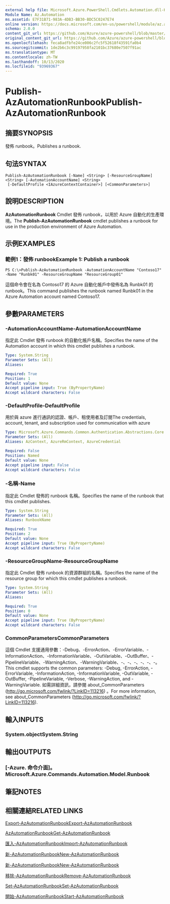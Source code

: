 ```yaml
---
external help file: Microsoft.Azure.PowerShell.Cmdlets.Automation.dll-Help.xml
Module Name: Az.Automation
ms.assetid: E7F31B71-983A-4DB3-BB30-BDC5C0247E74
online version: https://docs.microsoft.com/en-us/powershell/module/az.automation/publish-azautomationrunbook
schema: 2.0.0
content_git_url: https://github.com/Azure/azure-powershell/blob/master/src/Automation/Automation/help/Publish-AzAutomationRunbook.md
original_content_git_url: https://github.com/Azure/azure-powershell/blob/master/src/Automation/Automation/help/Publish-AzAutomationRunbook.md
ms.openlocfilehash: feca8adfbfe24ce006c2fc5f52618f43591fa0b4
ms.sourcegitcommit: 1de2b6c3c99197958fa2101bc37680e7507f91ac
ms.translationtype: MT
ms.contentlocale: zh-TW
ms.lasthandoff: 10/13/2020
ms.locfileid: "93969367"
---
```

# <span data-ttu-id="173c6-101">Publish-AzAutomationRunbook</span><span class="sxs-lookup"><span data-stu-id="173c6-101">Publish-AzAutomationRunbook</span></span>

## <span data-ttu-id="173c6-102">摘要</span><span class="sxs-lookup"><span data-stu-id="173c6-102">SYNOPSIS</span></span>
<span data-ttu-id="173c6-103">發佈 runbook。</span><span class="sxs-lookup"><span data-stu-id="173c6-103">Publishes a runbook.</span></span>

## <span data-ttu-id="173c6-104">句法</span><span class="sxs-lookup"><span data-stu-id="173c6-104">SYNTAX</span></span>

```
Publish-AzAutomationRunbook [-Name] <String> [-ResourceGroupName] <String> [-AutomationAccountName] <String>
 [-DefaultProfile <IAzureContextContainer>] [<CommonParameters>]
```

## <span data-ttu-id="173c6-105">說明</span><span class="sxs-lookup"><span data-stu-id="173c6-105">DESCRIPTION</span></span>
<span data-ttu-id="173c6-106">**AzAutomationRunbook** Cmdlet 發佈 runbook，以用於 Azure 自動化的生產環境。</span><span class="sxs-lookup"><span data-stu-id="173c6-106">The **Publish-AzAutomationRunbook** cmdlet publishes a runbook for use in the production environment of Azure Automation.</span></span>

## <span data-ttu-id="173c6-107">示例</span><span class="sxs-lookup"><span data-stu-id="173c6-107">EXAMPLES</span></span>

### <span data-ttu-id="173c6-108">範例1：發佈 runbook</span><span class="sxs-lookup"><span data-stu-id="173c6-108">Example 1: Publish a runbook</span></span>
```
PS C:\>Publish-AzAutomationRunbook -AutomationAccountName "Contoso17" -Name "Runbk01" -ResourceGroupName "ResourceGroup01"
```

<span data-ttu-id="173c6-109">這個命令會在名為 Contoso17 的 Azure 自動化帳戶中發佈名為 Runbk01 的 runbook。</span><span class="sxs-lookup"><span data-stu-id="173c6-109">This command publishes the runbook named Runbk01 in the Azure Automation account named Contoso17.</span></span>

## <span data-ttu-id="173c6-110">參數</span><span class="sxs-lookup"><span data-stu-id="173c6-110">PARAMETERS</span></span>

### <span data-ttu-id="173c6-111">-AutomationAccountName</span><span class="sxs-lookup"><span data-stu-id="173c6-111">-AutomationAccountName</span></span>
<span data-ttu-id="173c6-112">指定此 Cmdlet 發佈 runbook 的自動化帳戶名稱。</span><span class="sxs-lookup"><span data-stu-id="173c6-112">Specifies the name of the Automation account in which this cmdlet publishes a runbook.</span></span>

```yaml
Type: System.String
Parameter Sets: (All)
Aliases:

Required: True
Position: 1
Default value: None
Accept pipeline input: True (ByPropertyName)
Accept wildcard characters: False
```

### <span data-ttu-id="173c6-113">-DefaultProfile</span><span class="sxs-lookup"><span data-stu-id="173c6-113">-DefaultProfile</span></span>
<span data-ttu-id="173c6-114">用於與 azure 進行通訊的認證、帳戶、租使用者及訂閱</span><span class="sxs-lookup"><span data-stu-id="173c6-114">The credentials, account, tenant, and subscription used for communication with azure</span></span>

```yaml
Type: Microsoft.Azure.Commands.Common.Authentication.Abstractions.Core.IAzureContextContainer
Parameter Sets: (All)
Aliases: AzContext, AzureRmContext, AzureCredential

Required: False
Position: Named
Default value: None
Accept pipeline input: False
Accept wildcard characters: False
```

### <span data-ttu-id="173c6-115">-名稱</span><span class="sxs-lookup"><span data-stu-id="173c6-115">-Name</span></span>
<span data-ttu-id="173c6-116">指定此 Cmdlet 發佈的 runbook 名稱。</span><span class="sxs-lookup"><span data-stu-id="173c6-116">Specifies the name of the runbook that this cmdlet publishes.</span></span>

```yaml
Type: System.String
Parameter Sets: (All)
Aliases: RunbookName

Required: True
Position: 2
Default value: None
Accept pipeline input: True (ByPropertyName)
Accept wildcard characters: False
```

### <span data-ttu-id="173c6-117">-ResourceGroupName</span><span class="sxs-lookup"><span data-stu-id="173c6-117">-ResourceGroupName</span></span>
<span data-ttu-id="173c6-118">指定此 Cmdlet 發佈 runbook 的資源群組的名稱。</span><span class="sxs-lookup"><span data-stu-id="173c6-118">Specifies the name of the resource group for which this cmdlet publishes a runbook.</span></span>

```yaml
Type: System.String
Parameter Sets: (All)
Aliases:

Required: True
Position: 0
Default value: None
Accept pipeline input: True (ByPropertyName)
Accept wildcard characters: False
```

### <span data-ttu-id="173c6-119">CommonParameters</span><span class="sxs-lookup"><span data-stu-id="173c6-119">CommonParameters</span></span>
<span data-ttu-id="173c6-120">這個 Cmdlet 支援通用參數：-Debug、-ErrorAction、-ErrorVariable、-InformationAction、-InformationVariable、-OutVariable、-OutBuffer、-PipelineVariable、-WarningAction、-WarningVariable、-、-、-、-、-、-。</span><span class="sxs-lookup"><span data-stu-id="173c6-120">This cmdlet supports the common parameters: -Debug, -ErrorAction, -ErrorVariable, -InformationAction, -InformationVariable, -OutVariable, -OutBuffer, -PipelineVariable, -Verbose, -WarningAction, and -WarningVariable.</span></span> <span data-ttu-id="173c6-121">如需詳細資訊，請參閱 about_CommonParameters (http://go.microsoft.com/fwlink/?LinkID=113216) 。</span><span class="sxs-lookup"><span data-stu-id="173c6-121">For more information, see about_CommonParameters (http://go.microsoft.com/fwlink/?LinkID=113216).</span></span>

## <span data-ttu-id="173c6-122">輸入</span><span class="sxs-lookup"><span data-stu-id="173c6-122">INPUTS</span></span>

### <span data-ttu-id="173c6-123">System.object</span><span class="sxs-lookup"><span data-stu-id="173c6-123">System.String</span></span>

## <span data-ttu-id="173c6-124">輸出</span><span class="sxs-lookup"><span data-stu-id="173c6-124">OUTPUTS</span></span>

### <span data-ttu-id="173c6-125">[-Azure. 命令介面]。</span><span class="sxs-lookup"><span data-stu-id="173c6-125">Microsoft.Azure.Commands.Automation.Model.Runbook</span></span>

## <span data-ttu-id="173c6-126">筆記</span><span class="sxs-lookup"><span data-stu-id="173c6-126">NOTES</span></span>

## <span data-ttu-id="173c6-127">相關連結</span><span class="sxs-lookup"><span data-stu-id="173c6-127">RELATED LINKS</span></span>

[<span data-ttu-id="173c6-128">Export-AzAutomationRunbook</span><span class="sxs-lookup"><span data-stu-id="173c6-128">Export-AzAutomationRunbook</span></span>](./Export-AzAutomationRunbook.md)

[<span data-ttu-id="173c6-129">AzAutomationRunbook</span><span class="sxs-lookup"><span data-stu-id="173c6-129">Get-AzAutomationRunbook</span></span>](./Get-AzAutomationRunbook.md)

[<span data-ttu-id="173c6-130">匯入-AzAutomationRunbook</span><span class="sxs-lookup"><span data-stu-id="173c6-130">Import-AzAutomationRunbook</span></span>](./Import-AzAutomationRunbook.md)

[<span data-ttu-id="173c6-131">新-AzAutomationRunbook</span><span class="sxs-lookup"><span data-stu-id="173c6-131">New-AzAutomationRunbook</span></span>](./New-AzAutomationRunbook.md)

[<span data-ttu-id="173c6-132">新-AzAutomationRunbook</span><span class="sxs-lookup"><span data-stu-id="173c6-132">New-AzAutomationRunbook</span></span>](./New-AzAutomationRunbook.md)

[<span data-ttu-id="173c6-133">移除-AzAutomationRunbook</span><span class="sxs-lookup"><span data-stu-id="173c6-133">Remove-AzAutomationRunbook</span></span>](./Remove-AzAutomationRunbook.md)

[<span data-ttu-id="173c6-134">Set-AzAutomationRunbook</span><span class="sxs-lookup"><span data-stu-id="173c6-134">Set-AzAutomationRunbook</span></span>](./Set-AzAutomationRunbook.md)

[<span data-ttu-id="173c6-135">開始-AzAutomationRunbook</span><span class="sxs-lookup"><span data-stu-id="173c6-135">Start-AzAutomationRunbook</span></span>](./Start-AzAutomationRunbook.md)



